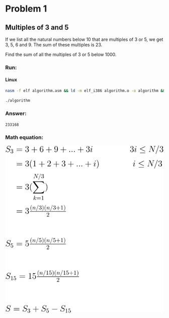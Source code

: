 # Problem 1

## Multiples of 3 and 5

If we list all the natural numbers below 10 that are multiples of 3 or 5, we get 3, 5, 6 and 9. The sum of these multiples is 23.

Find the sum of all the multiples of 3 or 5 below 1000.

### Run:

#### Linux
```sh
nasm -f elf algorithm.asm && ld -m elf_i386 algorithm.o -o algorithm && rm algorithm.o
```

```sh
./algorithm
```

### Answer:
`233168`

### Math equation:

![](/.github/equations/problem_1/1.svg)